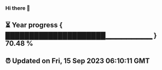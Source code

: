 ### Hi there 👋
⏳ Year progress { █████████████████████▁▁▁▁▁▁▁▁▁ } 70.48 %
---
⏰ Updated on Fri, 15 Sep 2023 06:10:11 GMT
---
